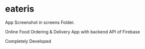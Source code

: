 
# eateris

App Screenshot in screens Folder.

Online Food Ordering & Delivery App
with backend API of Firebase

Completely Developed
